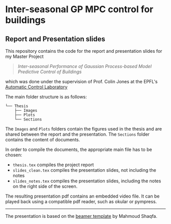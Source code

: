 # Inter-seasonal GP MPC control for buildings

## Report and Presentation slides

This repository contains the code for the report and presentation slides for my
Master Project 
> *Inter-seasonal Performance of Gaussian Process-based 
> Model Predictive Control of Buildings*

which was done under the supervision of Prof. Colin Jones at the EPFL's
[Automatic Control Laboratory](https://www.epfl.ch/labs/la/)

The main folder structure is as follows: 

```shell
└── Thesis
    ├── Images
    ├── Plots
    └── Sections
```

The `Images` and `Plots` folders contain the figures used in the thesis and are
shared between the report and the presentation. The `Sections` folder contains
the content of documents. 

In order to compile the documents, the appropriate main file has to be chosen: 

- `thesis.tex` compiles the project report
- `slides_clean.tex` compiles the presentation slides, not including the notes
- `slides_notes.tex` compiles the presentation slides, including the notes on
  the right side of the screen.

The resulting presentation pdf contains an embedded video file. It can be played
back using a compatible pdf reader, such as okular or pympress.

---

The presentation is based on the
[beamer template](https://www.overleaf.com/latex/templates/eesd-presentation-latex-template/sfqmhmqxhmjy)
by Mahmoud Shaqfa.

